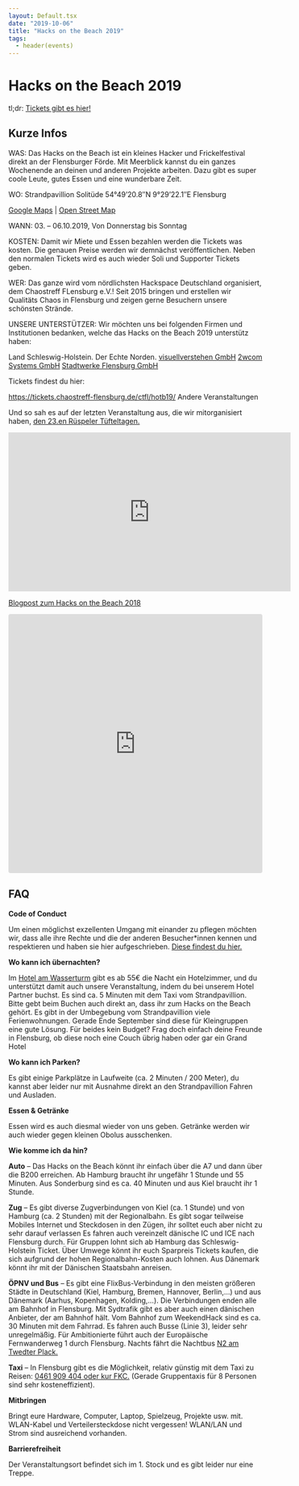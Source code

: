 ```yaml
---
layout: Default.tsx
date: "2019-10-06"
title: "Hacks on the Beach 2019"
tags:
  - header(events)
---
```


# Hacks on the Beach 2019

tl;dr:
[Tickets gibt es hier!](https://tickets.chaostreff-flensburg.de/ctfl/hotb19/)

## Kurze Infos

WAS: Das Hacks on the Beach ist ein kleines Hacker und Frickelfestival direkt an
der Flensburger Förde. Mit Meerblick kannst du ein ganzes Wochenende an deinen
und anderen Projekte arbeiten. Dazu gibt es super coole Leute, gutes Essen und
eine wunderbare Zeit.

WO: Strandpavillion Solitüde 54°49’20.8″N 9°29’22.1″E Flensburg

[Google Maps](https://www.google.com/maps/place/Solitude+Restaurant/@54.8213002,9.4866206,17z/data=!4m5!3m4!1s0x47b343af6afc09e5:0x8d4742d2e8b0b4af!8m2!3d54.8207686!4d9.4882353)
|
[Open Street Map](https://www.openstreetmap.org/search?query=54.82238%2C9.48952#map=19/54.82238/9.48952)

WANN: 03. – 06.10.2019, Von Donnerstag bis Sonntag

KOSTEN: Damit wir Miete und Essen bezahlen werden die Tickets was kosten. Die
genauen Preise werden wir demnächst veröffentlichen. Neben den normalen Tickets
wird es auch wieder Soli und Supporter Tickets geben.

WER: Das ganze wird vom nördlichsten Hackspace Deutschland organisiert, dem
Chaostreff FLensburg e.V.! Seit 2015 bringen und erstellen wir Qualitäts Chaos
in Flensburg und zeigen gerne Besuchern unsere schönsten Strände.

UNSERE UNTERSTÜTZER: Wir möchten uns bei folgenden Firmen und Institutionen
bedanken, welche das Hacks on the Beach 2019 unterstütz haben:

Land Schleswig-Holstein. Der Echte Norden.
[visuellverstehen GmbH](https://www.visuellverstehen.de/)
[2wcom Systems GmbH](https://www.2wcom.com/)
[Stadtwerke Flensburg GmbH](https://www.stadtwerke-flensburg.de/)

Tickets findest du hier:

<https://tickets.chaostreff-flensburg.de/ctfl/hotb19/> Andere Veranstaltungen

Und so sah es auf der letzten Veranstaltung aus, die wir mitorganisiert haben,
[den 23.en Rüspeler Tüfteltagen.](http://rütüta.de)

<iframe loading="lazy" src="https://www.youtube.com/embed/TijSQYZoRUU" allow="accelerometer; autoplay; encrypted-media; gyroscope; picture-in-picture" allowfullscreen="" width="560" height="315" frameborder="0"></iframe>

[Blogpost zum Hacks on the Beach 2018](https://chaostreff-flensburg.de/2018/cyber-sand-und-strand-beim-hacks-on-the-beach/)

<iframe class="instagram-media instagram-media-rendered" id="instagram-embed-0" src="https://www.instagram.com/p/BoWinxgh41u/embed/?cr=1&amp;v=12&amp;wp=540&amp;rd=https%3A%2F%2Fchaostreff-flensburg.de&amp;rp=%2Fevents%2Fhacks-on-the-beach-2019%2F#%7B%22ci%22%3A0%2C%22os%22%3A669%2C%22ls%22%3A307%2C%22le%22%3A660%7D" allowtransparency="true" allowfullscreen="true" data-instgrm-payload-id="instagram-media-payload-0" scrolling="no" style="background: white none repeat scroll 0% 0%; max-width: 540px; width: calc(100% - 2px); border-radius: 3px; border: 1px solid rgb(219, 219, 219); box-shadow: none; display: block; margin: 0px 0px 12px; min-width: 326px; padding: 0px;" height="511" frameborder="0"></iframe>

## FAQ

**Code of Conduct**

Um einen möglichst exzellenten Umgang mit einander zu pflegen möchten wir, dass
alle ihre Rechte und die der anderen Besucher*innen kennen und respektieren und
haben sie hier aufgeschrieben.
[Diese findest du hier.](https://chaostreff-flensburg.de/2019/hacks-on-the-beach-2019-code-of-conduct/)

**Wo kann ich übernachten?**

Im [Hotel am Wasserturm](https://www.hotel-am-wasserturm.com/) gibt es ab 55€
die Nacht ein Hotelzimmer, und du unterstützt damit auch unsere Veranstaltung,
indem du bei unserem Hotel Partner buchst. Es sind ca. 5 Minuten mit dem Taxi
vom Strandpavillion. Bitte gebt beim Buchen auch direkt an, dass ihr zum Hacks
on the Beach gehört. Es gibt in der Umbegebung vom Strandpavillion viele
Ferienwohnungen. Gerade Ende September sind diese für Kleingruppen eine gute
Lösung. Für beides kein Budget? Frag doch einfach deine Freunde in Flensburg, ob
diese noch eine Couch übrig haben oder gar ein Grand Hotel

**Wo kann ich Parken?**

Es gibt einige Parkplätze in Laufweite (ca. 2 Minuten / 200 Meter), du kannst
aber leider nur mit Ausnahme direkt an den Strandpavillion Fahren und Ausladen.

**Essen & Getränke**

Essen wird es auch diesmal wieder von uns geben. Getränke werden wir auch wieder
gegen kleinen Obolus ausschenken.

**Wie komme ich da hin?**

**Auto** – Das Hacks on the Beach könnt ihr einfach über die A7 und dann über
die B200 erreichen. Ab Hamburg braucht ihr ungefähr 1 Stunde und 55 Minuten. Aus
Sonderburg sind es ca. 40 Minuten und aus Kiel braucht ihr 1 Stunde.

**Zug** – Es gibt diverse Zugverbindungen von Kiel (ca. 1 Stunde) und von
Hamburg (ca. 2 Stunden) mit der Regionalbahn. Es gibt sogar teilweise Mobiles
Internet und Steckdosen in den Zügen, ihr solltet euch aber nicht zu sehr darauf
verlassen Es fahren auch vereinzelt dänische IC und ICE nach Flensburg durch.
Für Gruppen lohnt sich ab Hamburg das Schleswig-Holstein Ticket. Über Umwege
könnt ihr euch Sparpreis Tickets kaufen, die sich aufgrund der hohen
Regionalbahn-Kosten auch lohnen. Aus Dänemark könnt ihr mit der Dänischen
Staatsbahn anreisen.

**ÖPNV und Bus** – Es gibt eine FlixBus-Verbindung in den meisten größeren
Städte in Deutschland (Kiel, Hamburg, Bremen, Hannover, Berlin,…) und aus
Dänemark (Aarhus, Kopenhagen, Kolding,…). Die Verbindungen enden alle am Bahnhof
in Flensburg. Mit Sydtrafik gibt es aber auch einen dänischen Anbieter, der am
Bahnhof hält. Vom Bahnhof zum WeekendHack sind es ca. 30 Minuten mit dem
Fahrrad. Es fahren auch Busse (Linie 3), leider sehr unregelmäßig. Für
Ambitionierte führt auch der Europäische Fernwanderweg 1 durch Flensburg. Nachts
fährt die Nachtbus
[N2 am Twedter Plack.](http://www.aktiv-bus.de/fahrplan/linienfahrplaene/PDF-2017_18/Linie-N2-ab-10.12.17.pdf)

**Taxi** – In Flensburg gibt es die Möglichkeit, relativ günstig mit dem Taxi zu
Reisen: [0461 909 404 oder kur FKC.](http://www.fkc-harrislee.de/) (Gerade
Gruppentaxis für 8 Personen sind sehr kosteneffizient).

**Mitbringen**

Bringt eure Hardware, Computer, Laptop, Spielzeug, Projekte usw. mit. WLAN-Kabel
und Verteilersteckdose nicht vergessen! WLAN/LAN und Strom sind ausreichend
vorhanden.

**Barrierefreiheit**

Der Veranstaltungsort befindet sich im 1. Stock und es gibt leider nur eine
Treppe.
